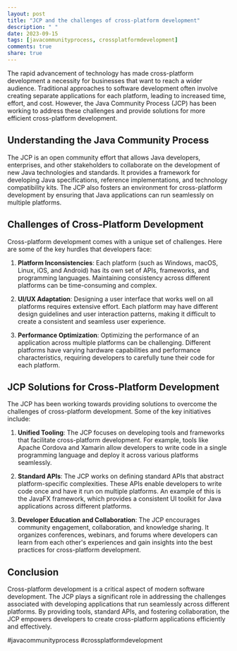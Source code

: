 ```yaml
---
layout: post
title: "JCP and the challenges of cross-platform development"
description: " "
date: 2023-09-15
tags: [javacommunityprocess, crossplatformdevelopment]
comments: true
share: true
---
```


The rapid advancement of technology has made cross-platform development a necessity for businesses that want to reach a wider audience. Traditional approaches to software development often involve creating separate applications for each platform, leading to increased time, effort, and cost. However, the Java Community Process (JCP) has been working to address these challenges and provide solutions for more efficient cross-platform development.

## Understanding the Java Community Process

The JCP is an open community effort that allows Java developers, enterprises, and other stakeholders to collaborate on the development of new Java technologies and standards. It provides a framework for developing Java specifications, reference implementations, and technology compatibility kits. The JCP also fosters an environment for cross-platform development by ensuring that Java applications can run seamlessly on multiple platforms.

## Challenges of Cross-Platform Development

Cross-platform development comes with a unique set of challenges. Here are some of the key hurdles that developers face:

1. **Platform Inconsistencies**: Each platform (such as Windows, macOS, Linux, iOS, and Android) has its own set of APIs, frameworks, and programming languages. Maintaining consistency across different platforms can be time-consuming and complex.

2. **UI/UX Adaptation**: Designing a user interface that works well on all platforms requires extensive effort. Each platform may have different design guidelines and user interaction patterns, making it difficult to create a consistent and seamless user experience.

3. **Performance Optimization**: Optimizing the performance of an application across multiple platforms can be challenging. Different platforms have varying hardware capabilities and performance characteristics, requiring developers to carefully tune their code for each platform.

## JCP Solutions for Cross-Platform Development

The JCP has been working towards providing solutions to overcome the challenges of cross-platform development. Some of the key initiatives include:

1. **Unified Tooling**: The JCP focuses on developing tools and frameworks that facilitate cross-platform development. For example, tools like Apache Cordova and Xamarin allow developers to write code in a single programming language and deploy it across various platforms seamlessly.

2. **Standard APIs**: The JCP works on defining standard APIs that abstract platform-specific complexities. These APIs enable developers to write code once and have it run on multiple platforms. An example of this is the JavaFX framework, which provides a consistent UI toolkit for Java applications across different platforms.

3. **Developer Education and Collaboration**: The JCP encourages community engagement, collaboration, and knowledge sharing. It organizes conferences, webinars, and forums where developers can learn from each other's experiences and gain insights into the best practices for cross-platform development.

## Conclusion

Cross-platform development is a critical aspect of modern software development. The JCP plays a significant role in addressing the challenges associated with developing applications that run seamlessly across different platforms. By providing tools, standard APIs, and fostering collaboration, the JCP empowers developers to create cross-platform applications efficiently and effectively.

#javacommunityprocess #crossplatformdevelopment